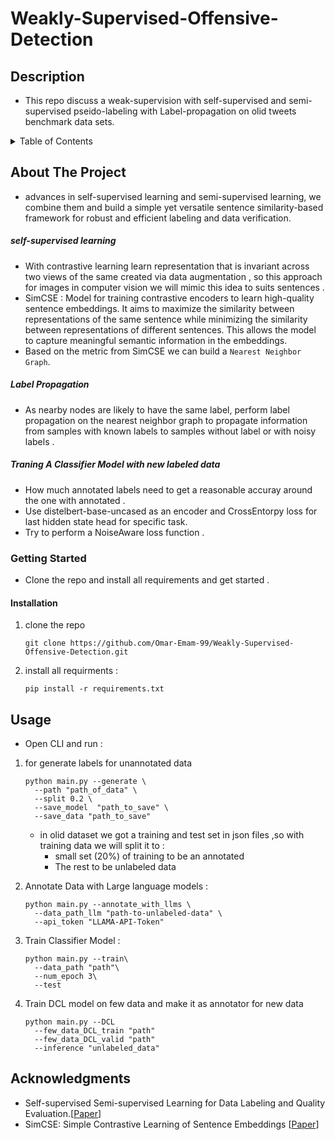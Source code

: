 # Weakly-Supervised-Offensive-Detection

## Description 

* This repo discuss a weak-supervision with self-supervised and semi-supervised pseido-labeling with Label-propagation on olid tweets benchmark data sets.

<!-- TABLE OF CONTENTS -->
<details>
  <summary>Table of Contents</summary>
  <ol>
    <li>
      <a href="#about-the-project">About The Project</a>
      <ul>
        <li><a href="#dataset">Dataset</a></li>
        <li><a href="#built-with">Built With</a></li>
      </ul>
    </li>
    <li>
      <a href="#getting-started">Getting Started</a>
      <ul>
        <li><a href="#installation">Installation</a></li>
      </ul>
    </li>
    <li><a href="#usage">Usage</a></li>
    <li><a href="#acknowledgments">Acknowledgments</a></li>
  </ol>
</details>



<!-- ABOUT THE PROJECT -->
## About The Project

- advances in self-supervised learning and semi-supervised learning, we combine
them and build a simple yet versatile sentence similarity-based framework for robust
and efficient labeling and data verification.

##### self-supervised learning
- With contrastive learning learn representation that is invariant across two views of the same created via data augmentation , so this approach for images in computer vision we will mimic this idea to suits sentences .
- SimCSE : Model for training contrastive encoders to learn high-quality sentence embeddings.
It aims to maximize the similarity between representations of the same sentence while minimizing the similarity between representations of different sentences.
This allows the model to capture meaningful semantic information in the embeddings.
- Based on the metric from SimCSE we can build a `Nearest Neighbor Graph`.

##### Label Propagation
- As nearby nodes are likely to have the same label, perform label propagation on the nearest neighbor graph to propagate information from samples with known labels to samples without label or with noisy labels .

##### Traning A Classifier Model with new labeled data
- How much annotated labels need to get a reasonable accuray around the one with annotated .
- Use distelbert-base-uncased as an encoder and CrossEntorpy loss for last hidden state head for specific task.
- Try to perform a NoiseAware loss function .

<!-- Getting Started -->
### Getting Started

- Clone the repo and install all requirements and get started .

<!-- Installation -->
#### Installation

1. clone the repo 
    ```
    git clone https://github.com/Omar-Emam-99/Weakly-Supervised-Offensive-Detection.git
    ```
2. install all requirments :
    ```
    pip install -r requirements.txt 
    ```
<!-- Usage -->
## Usage
* Open CLI and run :
1. for generate labels for unannotated data
    ```
    python main.py --generate \
      --path "path_of_data" \
      --split 0.2 \
      --save_model  "path_to_save" \
      --save_data "path_to_save"
    ```
    - in olid dataset we got a training and test set in json files ,so with training data we will split it to :
      - small set (20%) of training to be an annotated 
      - The rest to be unlabeled data

2. Annotate Data with Large language models :
    ```
    python main.py --annotate_with_llms \
      --data_path_llm "path-to-unlabeled-data" \
      --api_token "LLAMA-API-Token"
    ```

3. Train Classifier Model :
    ```
    python main.py --train\
      --data_path "path"\
      --num_epoch 3\
      --test 
    ```
4. Train DCL model on few data and make it as annotator for new data
    ```
    python main.py --DCL 
      --few_data_DCL_train "path"
      --few_data_DCL_valid "path"
      --inference "unlabeled_data"
    ```
<!-- Acknowledgments -->
## Acknowledgments

- Self-supervised Semi-supervised Learning for Data Labeling and Quality Evaluation.[<a href="https://arxiv.org/abs/2111.10932">Paper</a>]
- SimCSE: Simple Contrastive Learning of Sentence Embeddings [<a href="https://arxiv.org/abs/2104.08821">Paper</a>]